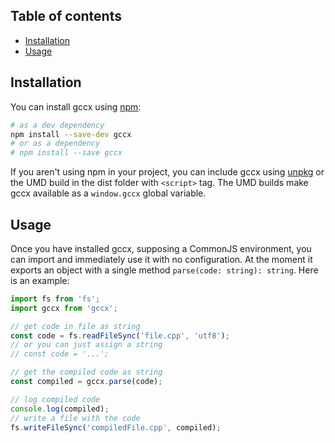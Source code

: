 ## Table of contents

- [Installation](#installation)
- [Usage](#usage)

## Installation

You can install gccx using [npm](https://www.npmjs.com/package/gccx):

```bash
# as a dev dependency
npm install --save-dev gccx
# or as a dependency
# npm install --save gccx
```

If you aren't using npm in your project, you can include gccx using [unpkg](https://unpkg.com/gccx/) or the UMD build in the dist folder with `<script>` tag. The UMD builds make gccx available as a `window.gccx` global variable.

## Usage

Once you have installed gccx, supposing a CommonJS environment, you can import and immediately use it with no configuration. At the moment it exports an object with a single method `parse(code: string): string`. Here is an example:

```js
import fs from 'fs';
import gccx from 'gccx';

// get code in file as string
const code = fs.readFileSync('file.cpp', 'utf8');
// or you can just assign a string
// const code = '...';

// get the compiled code as string
const compiled = gccx.parse(code);

// log compiled code
console.log(compiled);
// write a file with the code
fs.writeFileSync('compiledFile.cpp', compiled);
```
